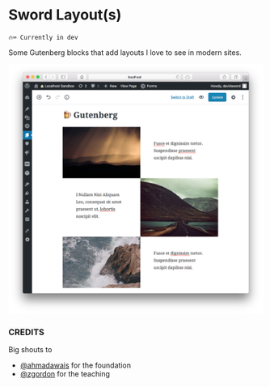 # Sword Layout(s)

```
🔥⌨️ Currently in dev
```

Some Gutenberg blocks that add layouts I love to see in modern sites.

![](https://raw.githubusercontent.com/davidsword/sword-layouts/master/screenshot.png)

### CREDITS

Big shouts to

 - [@ahmadawais](https://github.com/ahmadawais/create-guten-block) for the foundation
 - [@zgordon](https://gutenberg.courses/development/) for the teaching
